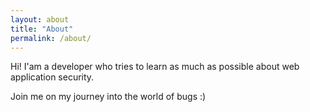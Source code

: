 ```yaml
---
layout: about
title: "About"
permalink: /about/
---
```


Hi! I'am a developer who tries to learn as much as possible about web application security.

Join me on my journey into the world of bugs :)
